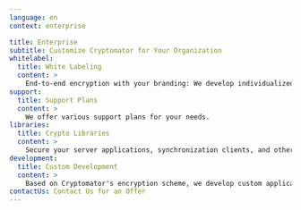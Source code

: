 ```yaml
---
language: en
context: enterprise

title: Enterprise
subtitle: Customize Cryptomator for Your Organization
whitelabel:
  title: White Labeling
  content: >
    End-to-end encryption with your branding: We develop individualized versions of the Cryptomator apps for you.
support:
  title: Support Plans
  content: >
    We offer various support plans for your needs.
libraries:
  title: Crypto Libraries
  content: >
    Secure your server applications, synchronization clients, and other systems with Cryptomator technology: Our libraries can be integrated into many applications.
development:
  title: Custom Development
  content: >
    Based on Cryptomator's encryption scheme, we develop custom applications and systems for you.
contactUs: Contact Us for an Offer
---
```

